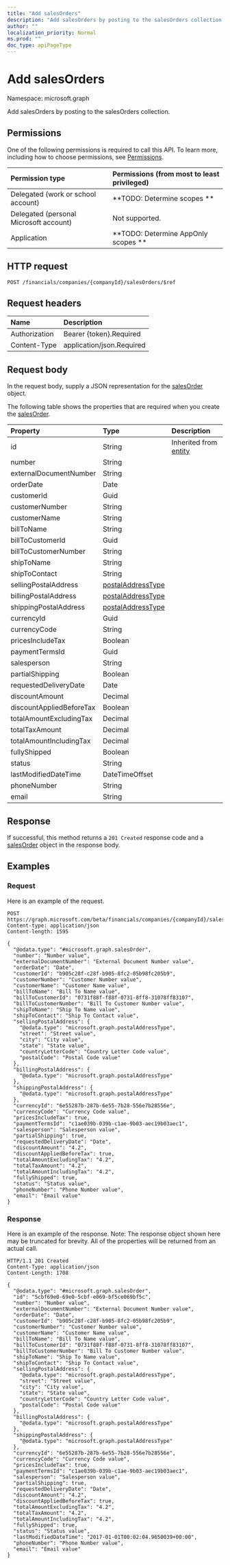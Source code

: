 ```yaml
---
title: "Add salesOrders"
description: "Add salesOrders by posting to the salesOrders collection."
author: ""
localization_priority: Normal
ms.prod: ""
doc_type: apiPageType
---
```


# Add salesOrders

Namespace: microsoft.graph

Add salesOrders by posting to the salesOrders collection.

## Permissions
One of the following permissions is required to call this API. To learn more, including how to choose permissions, see [Permissions](/concepts/permissions-reference.md).

|Permission type|Permissions (from most to least privileged)|
|:---|:---|
|Delegated (work or school account)|**TODO: Determine scopes **|
|Delegated (personal Microsoft account)|Not supported.|
|Application|**TODO: Determine AppOnly scopes **|

## HTTP request
<!-- {
  "blockType": "ignored"
}
-->
``` http
POST /financials/companies/{companyId}/salesOrders/$ref
```

## Request headers
|Name|Description|
|:---|:---|
|Authorization|Bearer {token}.Required|
|Content-Type|application/json.Required|

## Request body
In the request body, supply a JSON representation for the [salesOrder](../resources/salesorder.md) object.

The following table shows the properties that are required when you create the [salesOrder](../resources/salesorder.md).

|Property|Type|Description|
|:---|:---|:---|
|id|String| Inherited from [entity](../resources/entity.md)|
|number|String||
|externalDocumentNumber|String||
|orderDate|Date||
|customerId|Guid||
|customerNumber|String||
|customerName|String||
|billToName|String||
|billToCustomerId|Guid||
|billToCustomerNumber|String||
|shipToName|String||
|shipToContact|String||
|sellingPostalAddress|[postalAddressType](../resources/postaladdresstype.md)||
|billingPostalAddress|[postalAddressType](../resources/postaladdresstype.md)||
|shippingPostalAddress|[postalAddressType](../resources/postaladdresstype.md)||
|currencyId|Guid||
|currencyCode|String||
|pricesIncludeTax|Boolean||
|paymentTermsId|Guid||
|salesperson|String||
|partialShipping|Boolean||
|requestedDeliveryDate|Date||
|discountAmount|Decimal||
|discountAppliedBeforeTax|Boolean||
|totalAmountExcludingTax|Decimal||
|totalTaxAmount|Decimal||
|totalAmountIncludingTax|Decimal||
|fullyShipped|Boolean||
|status|String||
|lastModifiedDateTime|DateTimeOffset||
|phoneNumber|String||
|email|String||



## Response
If successful, this method returns a `201 Created` response code and a [salesOrder](../resources/salesorder.md) object in the response body.

## Examples

### Request
Here is an example of the request.
<!-- {
  "blockType": "request",
  "name": "create_salesorder_from_"
}
-->
``` http
POST https://graph.microsoft.com/beta/financials/companies/{companyId}/salesOrders
Content-type: application/json
Content-length: 1595

{
  "@odata.type": "#microsoft.graph.salesOrder",
  "number": "Number value",
  "externalDocumentNumber": "External Document Number value",
  "orderDate": "Date",
  "customerId": "b905c28f-c28f-b905-8fc2-05b98fc205b9",
  "customerNumber": "Customer Number value",
  "customerName": "Customer Name value",
  "billToName": "Bill To Name value",
  "billToCustomerId": "0731f88f-f88f-0731-8ff8-31078ff83107",
  "billToCustomerNumber": "Bill To Customer Number value",
  "shipToName": "Ship To Name value",
  "shipToContact": "Ship To Contact value",
  "sellingPostalAddress": {
    "@odata.type": "microsoft.graph.postalAddressType",
    "street": "Street value",
    "city": "City value",
    "state": "State value",
    "countryLetterCode": "Country Letter Code value",
    "postalCode": "Postal Code value"
  },
  "billingPostalAddress": {
    "@odata.type": "microsoft.graph.postalAddressType"
  },
  "shippingPostalAddress": {
    "@odata.type": "microsoft.graph.postalAddressType"
  },
  "currencyId": "6e55287b-287b-6e55-7b28-556e7b28556e",
  "currencyCode": "Currency Code value",
  "pricesIncludeTax": true,
  "paymentTermsId": "c1ae039b-039b-c1ae-9b03-aec19b03aec1",
  "salesperson": "Salesperson value",
  "partialShipping": true,
  "requestedDeliveryDate": "Date",
  "discountAmount": "4.2",
  "discountAppliedBeforeTax": true,
  "totalAmountExcludingTax": "4.2",
  "totalTaxAmount": "4.2",
  "totalAmountIncludingTax": "4.2",
  "fullyShipped": true,
  "status": "Status value",
  "phoneNumber": "Phone Number value",
  "email": "Email value"
}
```

### Response
Here is an example of the response. Note: The response object shown here may be truncated for brevity. All of the properties will be returned from an actual call.
<!-- {
  "blockType": "response",
  "truncated": true,
  "@odata.type": "microsoft.graph.salesorder"
}
-->
``` http
HTTP/1.1 201 Created
Content-Type: application/json
Content-Length: 1708

{
  "@odata.type": "#microsoft.graph.salesOrder",
  "id": "5cbf69e0-69e0-5cbf-e069-bf5ce069bf5c",
  "number": "Number value",
  "externalDocumentNumber": "External Document Number value",
  "orderDate": "Date",
  "customerId": "b905c28f-c28f-b905-8fc2-05b98fc205b9",
  "customerNumber": "Customer Number value",
  "customerName": "Customer Name value",
  "billToName": "Bill To Name value",
  "billToCustomerId": "0731f88f-f88f-0731-8ff8-31078ff83107",
  "billToCustomerNumber": "Bill To Customer Number value",
  "shipToName": "Ship To Name value",
  "shipToContact": "Ship To Contact value",
  "sellingPostalAddress": {
    "@odata.type": "microsoft.graph.postalAddressType",
    "street": "Street value",
    "city": "City value",
    "state": "State value",
    "countryLetterCode": "Country Letter Code value",
    "postalCode": "Postal Code value"
  },
  "billingPostalAddress": {
    "@odata.type": "microsoft.graph.postalAddressType"
  },
  "shippingPostalAddress": {
    "@odata.type": "microsoft.graph.postalAddressType"
  },
  "currencyId": "6e55287b-287b-6e55-7b28-556e7b28556e",
  "currencyCode": "Currency Code value",
  "pricesIncludeTax": true,
  "paymentTermsId": "c1ae039b-039b-c1ae-9b03-aec19b03aec1",
  "salesperson": "Salesperson value",
  "partialShipping": true,
  "requestedDeliveryDate": "Date",
  "discountAmount": "4.2",
  "discountAppliedBeforeTax": true,
  "totalAmountExcludingTax": "4.2",
  "totalTaxAmount": "4.2",
  "totalAmountIncludingTax": "4.2",
  "fullyShipped": true,
  "status": "Status value",
  "lastModifiedDateTime": "2017-01-01T00:02:04.9650039+00:00",
  "phoneNumber": "Phone Number value",
  "email": "Email value"
}
```

